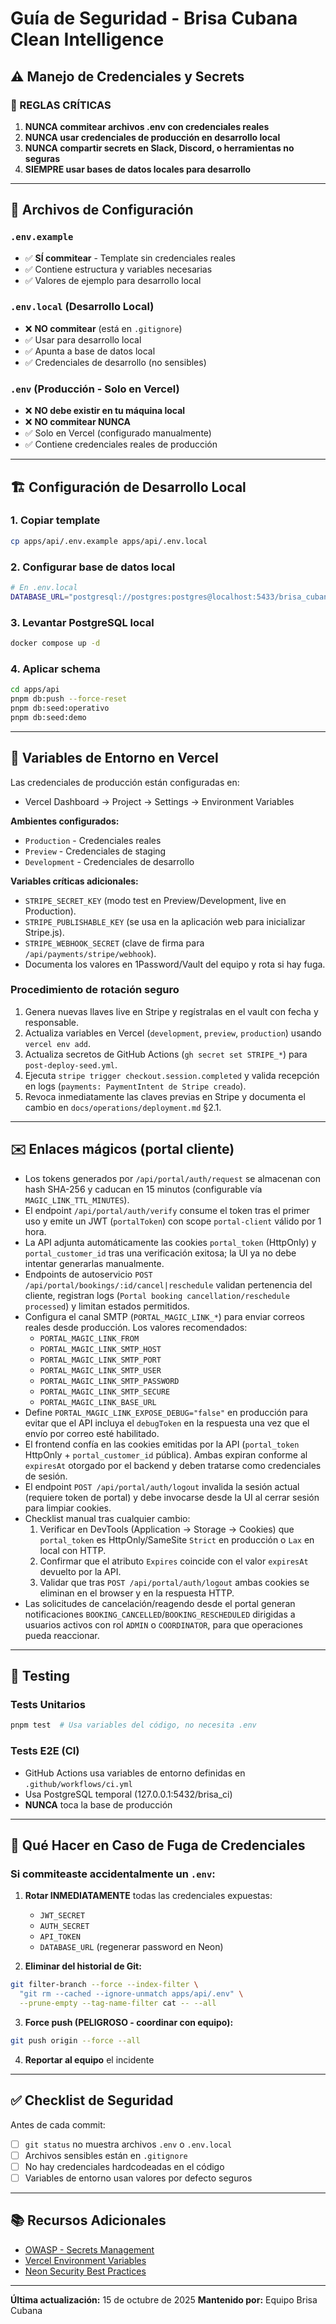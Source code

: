 # Guía de Seguridad - Brisa Cubana Clean Intelligence

## ⚠️ Manejo de Credenciales y Secrets

### 🚨 REGLAS CRÍTICAS

1. **NUNCA commitear archivos .env con credenciales reales**
2. **NUNCA usar credenciales de producción en desarrollo local**
3. **NUNCA compartir secrets en Slack, Discord, o herramientas no seguras**
4. **SIEMPRE usar bases de datos locales para desarrollo**

---

## 📁 Archivos de Configuración

### `.env.example`

- ✅ **SÍ commitear** - Template sin credenciales reales
- ✅ Contiene estructura y variables necesarias
- ✅ Valores de ejemplo para desarrollo local

### `.env.local` (Desarrollo Local)

- ❌ **NO commitear** (está en `.gitignore`)
- ✅ Usar para desarrollo local
- ✅ Apunta a base de datos local
- ✅ Credenciales de desarrollo (no sensibles)

### `.env` (Producción - Solo en Vercel)

- ❌ **NO debe existir en tu máquina local**
- ❌ **NO commitear NUNCA**
- ✅ Solo en Vercel (configurado manualmente)
- ✅ Contiene credenciales reales de producción

---

## 🏗️ Configuración de Desarrollo Local

### 1. Copiar template

```bash
cp apps/api/.env.example apps/api/.env.local
```

### 2. Configurar base de datos local

```bash
# En .env.local
DATABASE_URL="postgresql://postgres:postgres@localhost:5433/brisa_cubana_dev"
```

### 3. Levantar PostgreSQL local

```bash
docker compose up -d
```

### 4. Aplicar schema

```bash
cd apps/api
pnpm db:push --force-reset
pnpm db:seed:operativo
pnpm db:seed:demo
```

---

## 🔐 Variables de Entorno en Vercel

Las credenciales de producción están configuradas en:

- Vercel Dashboard → Project → Settings → Environment Variables

**Ambientes configurados:**

- `Production` - Credenciales reales
- `Preview` - Credenciales de staging
- `Development` - Credenciales de desarrollo

**Variables críticas adicionales:**

- `STRIPE_SECRET_KEY` (modo test en Preview/Development, live en Production).
- `STRIPE_PUBLISHABLE_KEY` (se usa en la aplicación web para inicializar Stripe.js).
- `STRIPE_WEBHOOK_SECRET` (clave de firma para `/api/payments/stripe/webhook`).
- Documenta los valores en 1Password/Vault del equipo y rota si hay fuga.

### Procedimiento de rotación seguro

1. Genera nuevas llaves live en Stripe y regístralas en el vault con fecha y responsable.
2. Actualiza variables en Vercel (`development`, `preview`, `production`) usando `vercel env add`.
3. Actualiza secretos de GitHub Actions (`gh secret set STRIPE_*`) para `post-deploy-seed.yml`.
4. Ejecuta `stripe trigger checkout.session.completed` y valida recepción en logs (`payments: PaymentIntent de Stripe creado`).
5. Revoca inmediatamente las claves previas en Stripe y documenta el cambio en `docs/operations/deployment.md` §2.1.

---

## ✉️ Enlaces mágicos (portal cliente)

- Los tokens generados por `/api/portal/auth/request` se almacenan con hash SHA-256 y caducan en 15 minutos (configurable vía `MAGIC_LINK_TTL_MINUTES`).
- El endpoint `/api/portal/auth/verify` consume el token tras el primer uso y emite un JWT (`portalToken`) con scope `portal-client` válido por 1 hora.
- La API adjunta automáticamente las cookies `portal_token` (HttpOnly) y `portal_customer_id` tras una verificación exitosa; la UI ya no debe intentar generarlas manualmente.
- Endpoints de autoservicio `POST /api/portal/bookings/:id/cancel|reschedule` validan pertenencia del cliente, registran logs (`Portal booking cancellation/reschedule processed`) y limitan estados permitidos.
- Configura el canal SMTP (`PORTAL_MAGIC_LINK_*`) para enviar correos reales desde producción. Los valores recomendados:
  - `PORTAL_MAGIC_LINK_FROM`
  - `PORTAL_MAGIC_LINK_SMTP_HOST`
  - `PORTAL_MAGIC_LINK_SMTP_PORT`
  - `PORTAL_MAGIC_LINK_SMTP_USER`
  - `PORTAL_MAGIC_LINK_SMTP_PASSWORD`
  - `PORTAL_MAGIC_LINK_SMTP_SECURE`
  - `PORTAL_MAGIC_LINK_BASE_URL`
- Define `PORTAL_MAGIC_LINK_EXPOSE_DEBUG="false"` en producción para evitar que el API incluya el `debugToken` en la respuesta una vez que el envío por correo esté habilitado.
- El frontend confía en las cookies emitidas por la API (`portal_token` HttpOnly + `portal_customer_id` pública). Ambas expiran conforme al `expiresAt` otorgado por el backend y deben tratarse como credenciales de sesión.
- El endpoint `POST /api/portal/auth/logout` invalida la sesión actual (requiere token de portal) y debe invocarse desde la UI al cerrar sesión para limpiar cookies.
- Checklist manual tras cualquier cambio:
  1. Verificar en DevTools (Application → Storage → Cookies) que `portal_token` es HttpOnly/SameSite `Strict` en producción o `Lax` en local con HTTP.
  2. Confirmar que el atributo `Expires` coincide con el valor `expiresAt` devuelto por la API.
  3. Validar que tras `POST /api/portal/auth/logout` ambas cookies se eliminan en el browser y en la respuesta HTTP.
- Las solicitudes de cancelación/reagendo desde el portal generan notificaciones `BOOKING_CANCELLED`/`BOOKING_RESCHEDULED` dirigidas a usuarios activos con rol `ADMIN` o `COORDINATOR`, para que operaciones pueda reaccionar.

---

## 🧪 Testing

### Tests Unitarios

```bash
pnpm test  # Usa variables del código, no necesita .env
```

### Tests E2E (CI)

- GitHub Actions usa variables de entorno definidas en `.github/workflows/ci.yml`
- Usa PostgreSQL temporal (127.0.0.1:5432/brisa_ci)
- **NUNCA** toca la base de producción

---

## 🚨 Qué Hacer en Caso de Fuga de Credenciales

### Si commiteaste accidentalmente un `.env`:

1. **Rotar INMEDIATAMENTE** todas las credenciales expuestas:
   - `JWT_SECRET`
   - `AUTH_SECRET`
   - `API_TOKEN`
   - `DATABASE_URL` (regenerar password en Neon)

2. **Eliminar del historial de Git:**

```bash
git filter-branch --force --index-filter \
  "git rm --cached --ignore-unmatch apps/api/.env" \
  --prune-empty --tag-name-filter cat -- --all
```

3. **Force push (PELIGROSO - coordinar con equipo):**

```bash
git push origin --force --all
```

4. **Reportar al equipo** el incidente

---

## ✅ Checklist de Seguridad

Antes de cada commit:

- [ ] `git status` no muestra archivos `.env` o `.env.local`
- [ ] Archivos sensibles están en `.gitignore`
- [ ] No hay credenciales hardcodeadas en el código
- [ ] Variables de entorno usan valores por defecto seguros

---

## 📚 Recursos Adicionales

- [OWASP - Secrets Management](https://cheatsheetseries.owasp.org/cheatsheets/Secrets_Management_Cheat_Sheet.html)
- [Vercel Environment Variables](https://vercel.com/docs/projects/environment-variables)
- [Neon Security Best Practices](https://neon.tech/docs/security)

---

**Última actualización:** 15 de octubre de 2025
**Mantenido por:** Equipo Brisa Cubana
